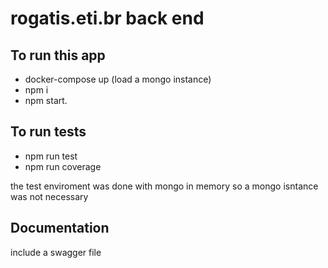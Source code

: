 # rogatis.eti.br back end

## To run this app

- docker-compose up (load a mongo instance)
- npm i
- npm start.

## To run tests

- npm run test
- npm run coverage

the test enviroment was done with mongo in memory so a mongo isntance was not necessary

## Documentation

include a swagger file
